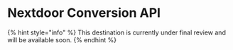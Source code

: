# Nextdoor Conversion API

{% hint style="info" %}
This destination is currently under final review and will be available soon.
{% endhint %}
